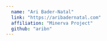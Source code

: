 ```yaml
---
  name: "Ari Bader-Natal"
  link: "https://aribadernatal.com"
  affiliation: "Minerva Project"
  github: "aribn"
---
```

